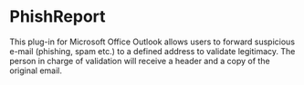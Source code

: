 # PhishReport
This plug-in for Microsoft Office Outlook allows users to forward suspicious e-mail (phishing, spam etc.) to a defined address to validate legitimacy. The person in charge of validation will receive a header and a copy of the original email.
